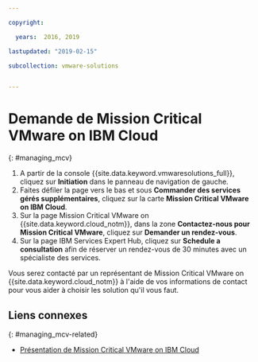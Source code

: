 ```yaml
---

copyright:

  years:  2016, 2019

lastupdated: "2019-02-15"

subcollection: vmware-solutions


---
```


# Demande de Mission Critical VMware on IBM Cloud
{: #managing_mcv}

1. A partir de la console {{site.data.keyword.vmwaresolutions_full}}, cliquez sur **Initiation** dans le panneau de navigation de gauche.
2. Faites défiler la page vers le bas et sous **Commander des services gérés supplémentaires**, cliquez sur la carte **Mission Critical VMware on IBM Cloud**.
3. Sur la page Mission Critical VMware on {{site.data.keyword.cloud_notm}}, dans la zone **Contactez-nous pour Mission Critical VMware**, cliquez sur **Demander un rendez-vous**.
4. Sur la page IBM Services Expert Hub, cliquez sur **Schedule a consultation** afin de réserver un rendez-vous de 30 minutes avec un spécialiste des services.

Vous serez contacté par un représentant de Mission Critical VMware on {{site.data.keyword.cloud_notm}} à l'aide de vos informations de contact pour vous aider à choisir les solution qu'il vous faut.

## Liens connexes
{: #managing_mcv-related}

* [Présentation de Mission Critical VMware on IBM Cloud](/docs/services/vmwaresolutions/services?topic=vmware-solutions-mcv_overview)
